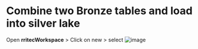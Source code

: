 # Combine two Bronze tables and load into silver lake
Open **rritecWorkspace** > Click on new > select 
![image](https://github.com/rritec/dataFabric/assets/20516321/a0acc5a4-3f01-44c1-80f4-fee97b104c7e)
